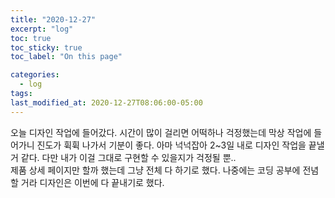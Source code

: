 ```yaml
---
title: "2020-12-27"
excerpt: "log"
toc: true
toc_sticky: true
toc_label: "On this page"

categories:
  - log
tags:
last_modified_at: 2020-12-27T08:06:00-05:00
---
```


오늘 디자인 작업에 들어갔다.
시간이 많이 걸리면 어떡하나 걱정했는데 막상 작업에 들어가니 진도가 휙휙 나가서 기분이 좋다.
아마 넉넉잡아 2~3일 내로 디자인 작업을 끝낼 거 같다.
다만 내가 이걸 그대로 구현할 수 있을지가 걱정될 뿐..
<br />
제품 상세 페이지만 할까 했는데 그냥 전체 다 하기로 했다.
나중에는 코딩 공부에 전념할 거라 디자인은 이번에 다 끝내기로 했다.
